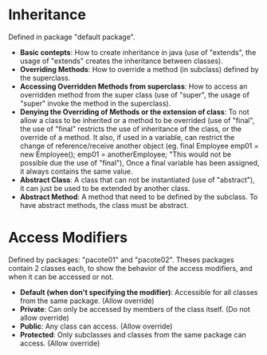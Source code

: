 # Inheritance
Defined in package "default package". 
* **Basic contepts**: How to create inheritance in java (use of "extends", the usage of "extends" creates the inheritance between classes).
* **Overriding Methods**: How to override a method (in subclass) defined by the superclass.
* **Accessing Overridden Methods from superclass**: How to access an overridden method from the super class (use of "super", the usage of "super" invoke the method in the superclass).
* **Denying the Overriding of Methods or the extension of class**: To not allow a class to be inherited or a method to be overrided (use of "final", the use of "final" restricts the use of inheritance of the class, or the override of a method. It also, if used in a variable, can restrict the change of reference/receive another object (eg. final Employee emp01 = new Employee(); emp01 = anotherEmployee; "This would not be possible due the use of "final"), Once a final variable has been assigned, it always contains the same value. 
* **Abstract Class**: A class that can not be instantiated (use of "abstract"), it can just be used to be extended by another class.
* **Abstract Method**: A method that need to be defined by the subclass. To have abstract methods, the class must be abstract.

# Access Modifiers
Defined by packages: "pacote01" and "pacote02". Theses packages contain 2 classes each, to show the behavior of the access modifiers, and when it can be accessed or not.

* **Default (when don't specifying the modifier)**: Accessible for all classes from the same package. (Allow override)
* **Private**: Can only be accessed by members of the class itself. (Do not allow override)
* **Public**: Any class can access. (Allow override)
* **Protected**: Only subclasses and classes from the same package can access. (Allow override)

